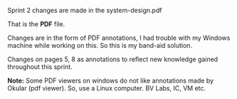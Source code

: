Sprint 2 changes are made in the system-design.pdf

That is the **PDF** file.

Changes are in the form of PDF annotations, I had trouble with my Windows machine while working on this. So this is my band-aid solution.

Changes on pages 5, 8 as annotations to reflect new knowledge gained throughout this sprint.



**Note:** Some PDF viewers on windows do not like annotations made by Okular (pdf viewer). So, use a Linux computer. BV Labs, IC, VM etc.